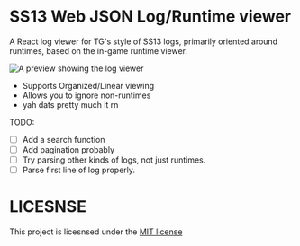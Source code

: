 
# SS13 Web JSON Log/Runtime viewer

A React log viewer for TG's style of SS13 logs, primarily oriented around runtimes, based on the in-game runtime viewer.

![A preview showing the log viewer](preview.gif)

- Supports Organized/Linear viewing
- Allows you to ignore non-runtimes
- yah dats pretty much it rn

TODO: 
- [ ] Add a search function
- [ ] Add pagination probably
- [ ] Try parsing other kinds of logs, not just runtimes.
- [ ] Parse first line of log properly.

# LICESNSE

This project is licesnsed under the [MIT license](LICENSE.md)